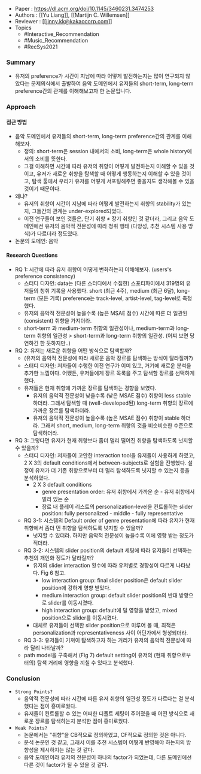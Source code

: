 - Paper : <https://dl.acm.org/doi/10.1145/3460231.3474253>
- Authors : [[Yu Liang]], [[Martijn C. Willemsen]]
- Reviewer : [[jinny.kk@kakaocorp.com]]
- Topics
  - #Interactive_Recommendation
  - #Music_Recommendation
  - #RecSys2021

### Summary

- 유저의 preference가 시간이 지남에 따라 어떻게 발전하는지는 많이 연구되지 않았다는 문제의식에서 출발하여 음악 도메인에서 유저들의 short-term, long-term preference간의 관계를 이해해보고자 한 논문입니다.

### Approach

#### 접근 방법

- 음악 도메인에서 유저들의 short-term, long-term preference간의 관계를 이해해보자.
  - 정의: short-term은 session 내에서의 소비, long-term은 whole history에서의 소비를 뜻한다.
  - 그걸 이해하면 시간에 따라 유저의 취향이 어떻게 발전하는지 이해할 수 있을 것이고, 유저가 새로운 취향을 탐색할 때 어떻게 행동하는지 이해할 수 있을 것이고, 탐색 툴에서 우리가 유저를 어떻게 서포팅해주면 좋을지도 생각해볼 수 있을 것이기 때문이다.
- 왜냐?
  - 유저의 취향이 시간이 지남에 따라 어떻게 발전하는지 취향의 stability가 있는지, 그들간의 관계는 under-explored되었다.
  - 이전 연구들이 보인 것들은, 단기 취향 ≠ 장기 취향인 것 같더라, 그리고 음악 도메인에선 유저의 음악적 전문성에 따라 청취 행태 (다양성, 추천 시스템 사용 방식)가 다르더라 정도였다.
- 논문의 도메인: 음악

#### Research Questions

- RQ 1: 시간에 따라 유저 취향이 어떻게 변화하는지 이해해보자. (users's preference consistency)
  - 스터디 디자인: data는 (다른 스터디에서 수집한) 스포티파이에서 319명의 유저들의 청취 기록을 사용했다. short (최근 4주), medium (최근 6달), long-term (모든 기록) preference는 track-level, artist-level, tag-level로 측정했다.
  - 유저의 음악적 전문성이 높을수록 (높은 MSAE 점수) 시간에 따른 더 일관된 (consistent) 취향을 가지더라.
  - short-term 과 medium-term 취향의 일관성이나, medium-term과 long-term 취향의 일관성 > short-term과 long-term 취향의 일관성. (어찌 보면 당연하긴 한 듯하지만..)
- RQ 2: 유저는 새로운 취향을 어떤 방식으로 탐색할까?
  - (유저의 음악적 전문성에 따라 새로운 음악 장르를 탐색하는 방식이 달라질까?)
  - 스터디 디자인: 저자들이 수행한 이전 연구가 이미 있고, 거기에 새로운 분석을 추가한 느낌이다. 어쨌든, 유저들에게 장르 목록을 주고 탐색할 장르를 선택하게 했다.
  - 유저들은 현재 취향에 가까운 장르를 탐색하는 경향을 보였다.
    - 유저의 음악적 전문성이 낮을수록 (낮은 MSAE 점수) 취향이 less stable 하더라. 그래서 탐색할 때 (well-developed된) long-term 취향의 장르에 가까운 장르를 탐색하더라.
    - 유저의 음악적 전문성이 높을수록 (높은 MSAE 점수) 취향이 stable 하더라. 그래서 short, medium, long-term 취향의 것을 비슷비슷한 수준으로 탐색하더라.
- RQ 3: 그렇다면 유저가 현재 취향보다 좀더 멀리 떨어진 취향을 탐색하도록 넛지할 수 있을까?
  - 스터디 디자인: 저자들이 고안한 interaction tool을 유저들이 사용하게 하였고, 2 X 3의 default conditions에서 between-subjects로 실험을 진행했다. 설정이 유저가 더 기존 취향으로부터 더 멀리 탐색하도록 넛지할 수 있는지 등을 분석하였다.
    - 2 X 3 default conditions
      - genre presentation order: 유저 취향에서 가까운 순 - 유저 취향에서 멀리 있는 순
      - 장르 내 플레이 리스트의 personalization-level을 컨트롤하는 slider position: fully personalized - middle - fully representative
  - RQ 3-1: 시스템의 Default order of genre presentation에 따라 유저가 현재 취향에서 좀더 먼 취향을 탐색하도록 넛지할 수 있을까?
    - 넛지할 수 있더라. 하지만 음악적 전문성이 높을수록 이에 영향 받는 정도가 적더라.
  - RQ 3-2: 시스템의 slider position의 default 세팅에 따라 유저들이 선택하는 추천의 개인화 정도가 달라질까?
    - 유저의 slider interaction 횟수에 따라 유저별로 경향성이 다르게 나타났다. Fig 6 참고.
      - low interaction group: final slider position은 default slider position에 강하게 영향 받았다.
      - medium interaction group: default slider position의 반대 방향으로 slider를 이동시켰다.
      - high interaction group: default에 덜 영향을 받았고, mixed position으로 slider를 이동시켰다.
    - 대체로 유저들이 선택한 slider position으로 미루어 볼 때, 최적은 personalization과 representativeness 사이 어딘가에서 형성되더라.
  - RQ 3-3: 유저들이 기꺼이 탐색하고자 하는 거리가 유저의 음악적 전문성에 따라 달리 나타날까?
  - path model을 구축해서 (Fig 7) default setting이 유저의 (현재 취향으로부터의) 탐색 거리에 영향을 끼칠 수 있다고 분석했다.

### Conclusion

- `Strong Points?`
  - 음악적 전문성에 따라 시간에 따른 유저 취향의 일관성 정도가 다르다는 걸 분석했다는 점이 흥미로웠다.
  - 유저들이 컨트롤할 수 있는 어떠한 디폴트 세팅이 주어졌을 때 어떤 방식으로 새로운 장르를 탐색하는지 분석한 점이 흥미로웠다.
- `Weak Points?`
  - 논문에서는 "취향"을 CB적으로 정의하였고, CF적으로 정의한 것은 아니다.
  - 분석 논문인 것 같고, 그래서 이를 추천 시스템이 어떻게 반영해야 하는지의 방향성을 제시하지는 않는 것 같다.
  - 음악 도메인이라 유저의 전문성이 하나의 factor가 되었는데, 다른 도메인에선 다른 것이 factor가 될 수 있을 것 같다.
